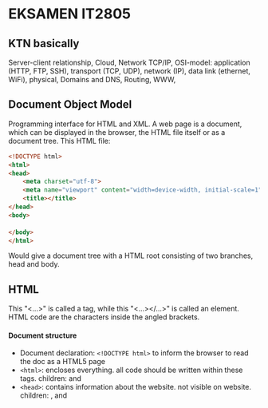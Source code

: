 # EKSAMEN IT2805

## KTN basically
Server-client relationship, Cloud, Network
TCP/IP, OSI-model: application (HTTP, FTP, SSH), transport (TCP, UDP), network (IP), data link (ethernet, WiFi), physical, Domains and DNS, Routing, WWW,

## Document Object Model
Programming interface for HTML and XML. A web page is a document, which can be displayed in the browser, the HTML file itself or as a document tree. This HTML file:
```html
<!DOCTYPE html>
<html>
<head>
	<meta charset="utf-8">
	<meta name="viewport" content="width=device-width, initial-scale=1">
	<title></title>
</head>
<body>

</body>
</html>
```
Would give a document tree with a HTML root consisting of two branches, head and body.

## HTML
This "<...>" is called a tag, while this "<...></...>" is called an element. HTML code are the characters inside the angled brackets.

#### Document structure
- Document declaration: ```<!DOCTYPE html>``` to inform the browser to read the doc as a HTML5 page
- ```<html>```: encloses everything. all code should be written within these tags. children: <head> and <body>
- ```<head>```: contains information about the website. not visible on website. children: <link>, <meta> and <title> 
- ```<body>```: everything inside browser window. child elements are often eiter *inline* or *block* elements, depending on ```display```. 
- 	*block*: start on a new line and takes up the full width available, e.g. ```<div>```, ```<h1 - h6>```, ```<p>```, ```<form>```
- 	*inline*: does not start on a new line and takes up as much width as necessary, e.g. ```<span>```, ```<a>```, ```<img>```

#### Attributes 
- Provides additional information about the content of an element, e.g. ```<p lang="no">Et element med norsk tekst</p>```
- Helps browsers render elements correctly

#### Text
- Headings: ranges from h1 - h6, where h1 are the most important and biggest and h6 is the least important and smallest. convention: one h1 pr page, otherwise h2. not lower level headings to decrease size, but CSS font-size.
- Paragraphs: block of text. block element
- Special markup: boldline (```<b>```), italic (```<i>```), superscript and subscriptline breaks (```<sup/sub>```), white space collapsing, line breaks (```<br>```).

#### Lists
- ordered: ```<ol>```
- unordered: ```ul>```
- use ```<li>```-elements inside. can have lists within lists.

#### Links:
- ```<a href=""></a>```: everything inside the tags are clickable. href --> URL.
- Absolute URLs: other site
- Relative URLs: within our site
- Specific part of page ```href="#...```--> ```id="..."```
- New tab: ```target="_blank"```
- E-mail links: ```<a href="mailto:example@email.com">E-mail example</a>```

#### Images
- ```<img src="" alt="text if img fails to load" title="" heigth=px width=px >```
- good practice to specify size
- inline element
- when using img: right format (JPG, GIF, PNG), right size, measure in px
- formats: lossless - smaller but quality still OK, lossy - smaller and quality bad
- JPG (Joint Photographic Experts Group): lossy format, best for pictures
- PNG (Portable Network Graphics): lossless, best for logos and graphics, can alter transparency
- GIF (Graphic Interchange Format): limited of colors, bad for photos with high resolution. good for animations, bad for everything else.
- SVG (Scalable Vector Graphics): vector format, can scal indefinitely without loosing quality. good for logos, graphics and animations, bad for everything else.

#### Video (same concept with audio)
```html
<video src="" controls (gives user access to video controls)>
	<p> Your browser doesn't support HTML5 video.</p>
</video>
<video controls>
	<source src="...mp4" type="video/mp4">
	<source src="...ogg" type="video/ogg">
	<p> Your browser doesn't support HTML5 video.</p>
</video>
```
other attributes: ```autoplay```, ```height```, ```width```, ```loop```, ```muted```, ```poster```


#### Table
```html
<table>                                                  <table>
	<tr>                                                     <tr>
		<th>First name</th>					<th scope="row">First name</th>
		<th>Last name</th>		 			<td>Admin</th>
		<th>Age</th>					 </tr>
	</tr>							 <tr>
	<tr>								<th scope="row">Last name</th>
		<td>Admin</td>                                          <td>Johansen</td>
		<td>Johansen</td>                                </tr>
		<td>69</td>                                      <tr>
	</tr>                                                           <th scope="row">Age</th>
</table>                                                                <td>69</td>
								 </tr>
							</table> 
```

#### Forms and validation
- ```<form action="URL for data to be sent" method="GET/POST"></form>```
- ```<fieldset>```: grouping elements with same purpose
- ```<legend>```,
- ```<label for="id">``` (describing what the content for the form element should be),
- ```<input id="id" name="id" type="text/email/password/checkbox/radio/file/date/number/tel/textarea accept="e.g. '.jpg, .png, .wav' or 'image/*'" value="" tabindex="" placeholder="" step="" min="" max="" maxlength="" pattern="RegEx" autofocus autocomplete checked (default) multiple required>```
- ```<select>```
- ```<output>``` (calculates with the given inputs) and

Validate by using correct ```type```s . Use CSS and pseudo-classes to enlighten to user. 

#### Semantic elements
- Header: ```<header>```
- Footer: ```<footer>```
- Section: ```<section>```
- Article: ```<article>```
- Nav: ```<nav>```, used in header
- Input: ```<input>```, button, file, password, submit
- Output: ```<output>```
- Figure: ```<figure><img><figcaption></figcaption></figure>```
- Strong: ```<strong>```
- Em: ```<em>```
- Quotes: ```<blockquote/q cite="">```
- Address: ```<address><a href=""></a></address>```, can be used with article to adress author


#### Site structure
- URL: used to link to another document or resource. follows a protocol. "http://" --> protocol, "www.example.com" --> domain
- GET: request data, not manipulate data on server side, cached, browser history, can be hacked, length restrictions
- POST: submit data, update data on server side, separate message (not in URL), never cached, not browser history, no max length
- Site map --> Storyboard


## CSS
Think of each element as a box

#### Cascade
Order of precence: 
- The last rule
- Specifity (inline, IDs, classes and pseudo-classes, elements and pseudo-elements)
- Important
- Level of styles: inline style (in tag), embedded styles (inside ```<style>```-element [in head]), external style sheet, user specified styles and browser default.
  
  Inline style highest precedence --> browser default lowest precedence

#### Other things to remember
- Inheritance: if said in the parent element, all children will follow unless other is specified.
- Selectors: ```#id```, ```.class```, ```element```, ```*```, ```li  > a``` (all direct children links inside lists), ```p a``` (any link inside a paragraph), ```h1+p``` (first paragraph after h1), ```h1~p``` (all paragraphs after h1)
- Color: can be specified using hex codes (```#XXXXXX```), color names (```red```) or RGB values (```rgb[a](x, y, z, [opacity])```)
- Margin: space between border and neighbours
- Padding: space between content and border
- Centering elements: ```margin-left:auto``` and ```margin-right:auto```
- Border: ```border-style```(e.g. none, hidden, dotted, dashed, solid, double), ```border-color``` and ```border-width```
  
```css
.task1:hover OR a:first-child:hover{color: green; font-size: 22px;} // Spesific link
i:first-of-type{background-color: yellow;} // First italics
a::before{content: url(smiley.gif)} // Smiley before link
div:last-child p OR a[href$=".php"]{background: yellow} // Background of link with php extension
a:active{border: 1px solid black} // All active links
```

#### Text
- typeface: serif (e.g. times new roman), sans-serif (e.g. arial), monospace (e.g. courier)
- weight: light, medium, regular, bold and black
- style: normal, *italic*, or **oblique**
#### Pseudo-classes 
<img src="pseudo-classes.png" align="center" width="400px"/>

#### Styling lists
- ```<ul>: list-style-type: none, disc, circle, square, url()```
- ```<ol>: list-style-type: decimal, decimal-leading-zero, lower-alpha, upper-alpha, lower-romar, upper-roman, u```
- ```list-style-position: outside, inside```

#### Properties
- ```display```: inline, block, inline-block (flow like inline, keeping other block-level features), none ("removes" element)
- ```visibility```: hidden (makes element invisible), visible (default visible), collapse (table thing), initial (default), inherit (what parent has)
- ```position```: static (follows html code), relative (same as static, but can move element relative to where it originally was [top, left, right, bottom]), fixed (places relative to the viewport, always visible), absolute ("removes" element from document flow, everything else renders as if there is no element there. can be placed as relative to next parent element with a position property), sticky (relative until it reaches the top, e.g. navbar)
- ```overflow```: visible (default/"overwrites"), hidden (clipped), scroll (scrollbar), auto (depends on user agent), clip

#### Responsive web design

```css
@media all/screen/print (expression) and/not/only (expression){
	element {
		proptery: value;
	}
}
```
-```<expression>```: width, height, device-width, device-height, orientation, aspect-ratio, device-aspect-ratio, color, color-index, monochrome, resolution, scan, grid



## JavaScript
- Data types: string, number, boolean
- Aritmetics: addition (+), subtraction (-), multiplication (*), division (/), modulo (%)
- Log ops: ```<```, ```<=```, ```>```, ```>=```, ```==```, ```===```, ```!=```, ```!==```, ```&&```, ```||```, ```!```
- Variables: ```var``` (function-scoped and allows re-declaration), ```let``` (block-scoped), ```const``` (block-scoped and doesn't allow re-delaration)
- Conditions and loops: ```if```, ```while```, ```for```, ```break```, ```continue```
- Objects:
  ```javascript
	const movie = {
		title: "Bruno",
		director: "Larry Charles",
		releaseDate: 2009}

  	console.log(movie.title/movie["title"]) // logs title to console 
  	movie.genre = "documentary" // creates new property
  ```
- Functions:
  ```javascript
  	var lolz = function() {  		function lolz() {
		return "loser"				return "loser"		console.log(lolz())
  	}  					}
  ```
  

#### JSON
```javascript
	JSON.stringify(movie) -> "{title: "Bruno", director: "Larry Charles", releaseDate: 2009, genre: "documentary"}"
	const movieJSON = JSON.stringify(movie)
 	console.log(JSON.parse(movieJSON).title) 
```

#### Arrays
- ```.filter(item => item === criteria)```: removes everything that doesn't fulfill a given criteria
- ```.map(item => item.transformation())```: makes it possible to transform elements
- ```.some(item => item condition)```: returns whether the condition is true or not for some of the elements
- ```.every(item => item condition)```: returns whether the condition is true or not for every element
- ```.forEach(item => item action)```: do something with each of the elements

#### Time
- Timeout: ```setTimeout(() => {alarm(), 60000})```
- Interval: ```setInterval(() => {alarm(), 60000})```

## DOM
#### Selecting
```const item = document.selector(...)```
Selectors:
- ```.querySelector('...')```: selects first with given input
- ```.querySelectorAll('...')```: selects all with given input
- ```.getElementById('id')```: selects element with specified id
- ```.getElementByClassName('classname')```: selects element with specified classname
- ```.getElementByName('name')```: selects element with name
- ```.getElementByTagName('tag')```: selects element with specified tag name

#### Modifying
```javascript
const item = document.selector(...)			const groceries = document.getElementsByTagName('li');
item[index if list].innerText = "...";			groceries[0].innerText = 'Juice';
```


#### Adding
```javascript
const parentItem = document.selector(...)		const grocerylist = document.getElementsByTagName('ul')[0];
const item = document.createElement(...) 		const soapItem = document.createElement('li');
item.innerText = ""					soapItem.innerText = 'Soap';	
parentItem.appendChild(item)				groceryList.appendChild(soapItem);
```


#### Removing
```javascript
const parentItem = document.selector(...) 		const groceryList = document.getElementsByTagName('ul')[0];
const item = parentItem.firstChild			const milkItem = groceryList.firstChild;
parentItem.removeChild(item)				groceryList.removeChild(milkItem);
```


#### Events
```javascript 
const item = document.selector(...)
item.addEventLister('event',  {do this})
```

<div>
	<img src="events1.png" width="304"/>
	<img src="events2.png" width="305"/>
	<img src="events3.png" width="325"/>
</div>


## Example tasks
#### Form validation 1
```javascript
	<head>
	    <style>
	        #correct{display: none;}
	        #incorrect{display: none;}
	    </style>
	</head>
	<body>
	    Email: <input type="text" id = "mail"> </input> <br>
	    <img src="correct.png" id="correct">
	    <img src="incorrect.png" id="incorrect">
	    <script>
	        let email = document.getElementById("mail")
	        mail.addEventListener('mouseover', changeColor)
	        mail.addEventListener('focus', changeColor)
		function changeColor(){
	            email.style.backgroundColor = 'yellow'
	        }
	        mail.addEventListener('blur',validate)
	        function validate(){
	            if (checkCharacters() && checkBeforeAndAfter() && checkAfter()){
	                document.getElementById('correct').style.display = 'inline'
	                document.getElementById('incorrect').style.display = 'none'
	            } else {
	                document.getElementById('correct').style.display = 'none'
	                document.getElementById('incorrect').style.display = 'inline'
	            }
	        }
	        function checkCharacters(){
	            let mail = email.value
	            if (mail.includes(".") && mail.includes("@") ){
	                return true}
	            else {return false}
	        }
	        function checkBeforeAndAfter(){
	            let mail = email.value
	            let splitMail = mail.split("@")
	            if(splitMail[0].length > 1 && splitMail[1].length > 1) {
	                return true}
	            else {return false}
	        }
	        function checkAfter(){
	            let mail = email.value
	            let splitMail = mail.split(".")
	            if(splitMail[1].length > 1) {
	                return true}
	            else {return false}
	        }
	        mail.addEventListener('keyup', changeCase)
	        function changeCase(){
	            email.value=email.value.toUpperCase()
	        }
	    </script>
	</body>
```

#### Form validation 2
```javascript
        <form class="form">
            <div>
                <label>First Name:</label>
                <input id="firstName" type="text">
            </div>
            <div>
                <label>Last Name:</label>
                <input id="lastName" type="text">
            </div>
            <div>
                <label>Password:</label>
                <input id="password" type="password">
            </div>
            <div>
                <label>Date of birth:</label>
                <input id="birthdate" type="date">
            </div>
            <button onclick="validate()" style="width: fit-content">Submit</button>
        </form>
    </div>
    <script>
        let firstName = document.getElementById("firstName");
        let lastName = document.getElementById("lastName");
        let password = document.getElementById("password");
        let birthdate = document.getElementById("birthdate");
        function validateName(){
            for (let i = 0; i < firstName.value.length; i++) {
                if (/[0-9]/.test(firstName.value[i])){
                    alert("First name cannot contain any numbers")
                    return false;}
            }
            for (let j = 0; j < lastName.value.length; j++) {
                if (/[0-9]/.test(lastName.value[j])){
                    alert("Last name cannot contain any numbers");
                    return false;}
            }
            return true;
        };
        function validatePassword(){
            let capitalLetter = 0;
            let specialSign = 0;
            let number = 0;
            for (let i = 0; i < password.value.length; i++) {
                if(/[0-9]/.test(password.value[i])){
                    number++;}
                else if (/[A-Z]/.test(password.value[i])) {
                    capitalLetter++;}
                else if (/[!@#$%^&*()_+\-=[\]{};':"\\,.<>\/?]/.test(password.value[i])) {
                    specialSign++;}
            }
            if (specialSign > 0 && number > 0 && capitalLetter > 0){
                return true}
            else{
                alert("Your password is not strong enough")
                return false}
        }
        function validateBirthday(){
            let today = new Date(); 
            let birthDate = new Date(birthdate.value);
            let yearToday = today.getFullYear();
            let yearBorn = birthDate.getFullYear();
            age = yearToday - yearBorn
            if (age < 18){
                alert("You need to be 18 years old.")
                return false;}
            else{return true}
        }
        function validate(){
            if (validateBirthday() && validateName() && validatePassword()){
                return true;}
            else{return false;}
        }
        </script>
```
#### Event propagation VS Event bubbling
Event propagation is a mechanism in which an event triggers on a DOM element and then propagates (or travels) through its ancestors in the DOM tree. This mechanism consists of two main phases: event capturing and event bubbling. 

1. **Event Capturing (or Trickling)**: 
   - This is the first phase in the event propagation model. 
   - During event capturing, the event starts from the topmost element (the document object), and travels down the DOM tree to the target element. 
   - It's not commonly used as the default behavior in most web applications.

2. **Event Bubbling**: 
   - This is the more commonly used phase in event propagation. 
   - In event bubbling, once the event has reached the target element, it then bubbles up the DOM tree, triggering handlers on each ancestor element until it reaches the top of the tree (usually the document object).
   - This is the default behavior of most events in the DOM.

### Example to Illustrate Event Bubbling:

Suppose you have a simple HTML structure like this:

```html
<div id="parent">
    <button id="child">Click Me!</button>
</div>
```

And you attach event listeners to both the `div` (parent) and the `button` (child):

```javascript
document.getElementById('parent').addEventListener('click', function() {
    alert('Parent Div Clicked!');
});

document.getElementById('child').addEventListener('click', function() {
    alert('Button Clicked!');
});
```

When you click on the `button`, the following happens:

1. The event on the `button` is triggered first. An alert pops up saying "Button Clicked!".
2. After the `button`'s event handler is executed, the event bubbles up to the `div` (the parent element). Its event handler is then triggered, and an alert pops up saying "Parent Div Clicked!".
 
### Stopping Event Bubbling:

Sometimes, you might not want an event to bubble up the DOM tree. You can stop this behavior by using `event.stopPropagation()` in the event handler. For example:

```javascript
document.getElementById('child').addEventListener('click', function(event) {
    alert('Button Clicked!');
    event.stopPropagation(); // This stops the event from bubbling up
});
```

With `event.stopPropagation()` called on the `button`'s click event, clicking the `button` will only trigger the alert for the `button` and will not bubble up to trigger the `div`'s event handler. 

Understanding event propagation, especially event bubbling, is crucial for effective event handling in web applications, as it allows you to control how events are handled and propagated through the DOM.

